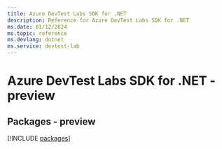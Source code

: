```yaml
---
title: Azure DevTest Labs SDK for .NET
description: Reference for Azure DevTest Labs SDK for .NET
ms.date: 01/12/2024
ms.topic: reference
ms.devlang: dotnet
ms.service: devtest-lab
---
```

# Azure DevTest Labs SDK for .NET - preview
## Packages - preview
[!INCLUDE [packages](devtest-labs-index.md)]